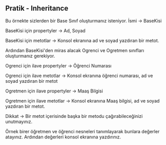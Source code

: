 ﻿ ## Pratik - Inheritance
Bu örnekte sizlerden bir Base Sınıf oluşturmanız isteniyor. İsmi -> BaseKisi

BaseKisi için propertyler -> Ad, Soyad

BaseKisi için metotlar -> Konsol ekranına ad ve soyad yazdıran bir metot.

Ardından BaseKisi'den miras alacak Ogrenci ve Ogretmen sınıfları oluşturmanız gerekiyor.

Ogrenci için ilave propertyler -> Öğrenci Numarası

Ogrenci için ilave metotlar -> Konsol ekranına öğrenci numarası, ad ve soyad yazdıran bir metot

Ogretmen için ilave propertyler -> Maaş Bilgisi

Ogretmen için ilave metotlar -> Konsol ekranına Maaş bilgisi, ad ve soyad yazdıran bir metot.

Dikkat ->  Bir metot içerisinde başka bir metodu çağırabileceğinizi unutmayınız.

Örnek birer öğretmen ve öğrenci nesneleri tanımlayarak bunlara değerler atayınız. Ardından değerleri konsol ekranına yazdırınız.